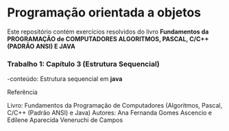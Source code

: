 # Programação orientada a objetos

Este repositório contém exercícios resolvidos do livro **Fundamentos da PROGRAMAÇÃO de COMPUTADORES ALGORITMOS, PASCAL, C/C++ (PADRÃO ANSI) E JAVA**

### Trabalho 1: Capítulo 3 (Estrutura Sequencial)
-conteúdo: Estrutura sequencial em **java**

Referência

Livro: Fundamentos da Programação de Computadores (Algoritmos, Pascal, C/C++ (Padrão ANSI) e Java)
Autores: Ana Fernanda Gomes Ascencio e Edilene Aparecida Veneruchi de Campos
